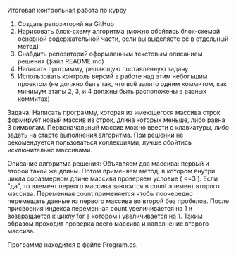 Итоговая контрольная работа по курсу

1. Создать репозиторий на GitHub
2. Нарисовать блок-схему алгоритма (можно обойтись блок-схемой основной содержательной части, если вы выделяете её в отдельный метод)
3. Снабдить репозиторий оформленным текстовым описанием решения (файл README.md)
4. Написать программу, решающую поставленную задачу
5. Использовать контроль версий в работе над этим небольшим проектом (не должно быть так, что всё залито одним коммитом, как минимум этапы 2, 3, и 4 должны быть расположены в разных коммитах)

Задача: Написать программу, которая из имеющегося массива строк формирует новый массив из строк, длина которых меньше, либо равна 3 символам. Первоначальный массив можно ввести с клавиатуры, либо задать на старте выполнения алгоритма. При решении не рекомендуется пользоваться коллекциями, лучше обойтись исключительно массивами.

Описание алгоритма решения:
Объявляем два массива: первый и второй такой же длины. Потом применяем метод, в котором внутри цикла соразмерном длине массива проверяем условие ( <=3 ). Если "да", то элемент первого массива заносится в count элемент второго массива. Переменная count применяется чтобы поочередно перемещать данные из первого массива во второй без пробелов. После присвоения индекса переменная count увеличивается на 1 и возвращается к циклу for в котором i увеличивается на 1. Таким образом проходит проверка всего массива и наполнение второго массива.

Программа находится в файле Program.cs.